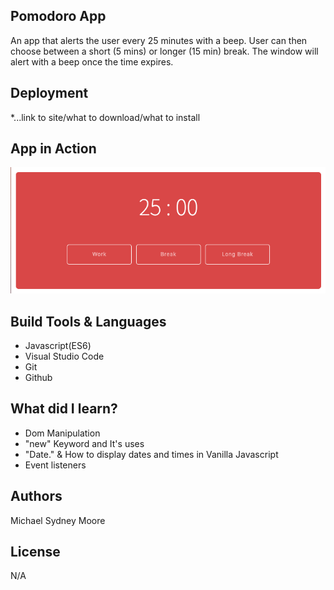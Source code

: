 
## Pomodoro App
An app that alerts the user every 25 minutes with a beep. User can then choose between a short (5 mins) or longer (15 min) break. The window will alert with a beep once the time expires. 
## Deployment
*...link to site/what to download/what to install
## App in Action
![](IMG/pomodoro-screenshot.png)
## Build Tools & Languages
- Javascript(ES6)
- Visual Studio Code
- Git
- Github

## What did I learn? 
- Dom Manipulation 
- "new" Keyword and It's uses
- "Date." & How to display dates and times in Vanilla Javascript
- Event listeners 

## Authors 
Michael Sydney Moore            
## License 
N/A

